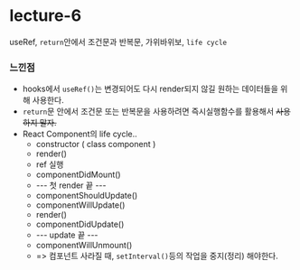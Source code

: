 # lecture-6
useRef, `return`안에서 조건문과 반복문, 가위바위보, `life cycle`
<br />
### 느낀점
* hooks에서 `useRef()`는 변경되어도 다시 render되지 않길 원하는 데이터들을 위해 사용한다.
* `return`문 안에서 조건문 또는 반복문을 사용하려면 즉시실행함수를 활용해서 ~~사용하지 말자.~~
* React Component의 life cycle..
  * constructor ( class component )
  * render()
  * ref 실행
  * componentDidMount()
  * --- 첫 render 끝 ---
  * componentShouldUpdate()
  * componentWillUpdate()
  * render()
  * componentDidUpdate()
  * --- update 끝 ---
  * componentWillUnmount() 
  * => 컴포넌트 사라질 때, `setInterval()`등의 작업을 중지(정리) 해야한다.